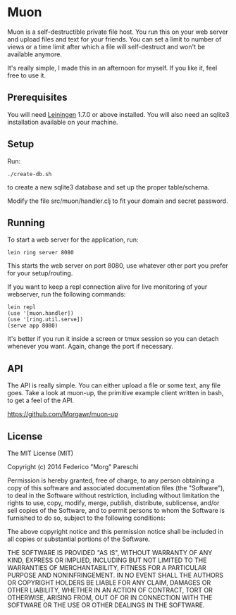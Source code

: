 # Muon

Muon is a self-destructible private file host. You run this on your web server and upload files
and text for your friends. You can set a limit to number of views or a time limit after which a
file will self-destruct and won't be available anymore.

It's really simple, I made this in an afternoon for myself. If you like it, feel free to use it.

## Prerequisites

You will need [Leiningen][1] 1.7.0 or above installed.
You will also need an sqlite3 installation available on your machine.

[1]: https://github.com/technomancy/leiningen

## Setup

Run:

    ./create-db.sh

to create a new sqlite3 database and set up the proper table/schema.

Modify the file src/muon/handler.clj to fit your domain and secret
password.

## Running

To start a web server for the application, run:

    lein ring server 8080

This starts the web server on port 8080, use whatever
other port you prefer for your setup/routing.

If you want to keep a repl connection alive for live monitoring of your webserver, run the following
commands:

    lein repl
    (use '[muon.handler])
    (use '[ring.util.serve])
    (serve app 8080)

It's better if you run it inside a screen or tmux session so you can detach whenever you want.
Again, change the port if necessary.

## API

The API is really simple. You can either upload a file or some text, any file goes.
Take a look at muon-up, the primitive example client written in bash, to get a feel of the API.

https://github.com/Morgawr/muon-up

## License

The MIT License (MIT)

Copyright (c) 2014 Federico "Morg" Pareschi

Permission is hereby granted, free of charge, to any person obtaining a copy
of this software and associated documentation files (the "Software"), to deal
in the Software without restriction, including without limitation the rights
to use, copy, modify, merge, publish, distribute, sublicense, and/or sell
copies of the Software, and to permit persons to whom the Software is
furnished to do so, subject to the following conditions:

The above copyright notice and this permission notice shall be included in
all copies or substantial portions of the Software.

THE SOFTWARE IS PROVIDED "AS IS", WITHOUT WARRANTY OF ANY KIND, EXPRESS OR
IMPLIED, INCLUDING BUT NOT LIMITED TO THE WARRANTIES OF MERCHANTABILITY,
FITNESS FOR A PARTICULAR PURPOSE AND NONINFRINGEMENT. IN NO EVENT SHALL THE
AUTHORS OR COPYRIGHT HOLDERS BE LIABLE FOR ANY CLAIM, DAMAGES OR OTHER
LIABILITY, WHETHER IN AN ACTION OF CONTRACT, TORT OR OTHERWISE, ARISING FROM,
OUT OF OR IN CONNECTION WITH THE SOFTWARE OR THE USE OR OTHER DEALINGS IN
THE SOFTWARE.

